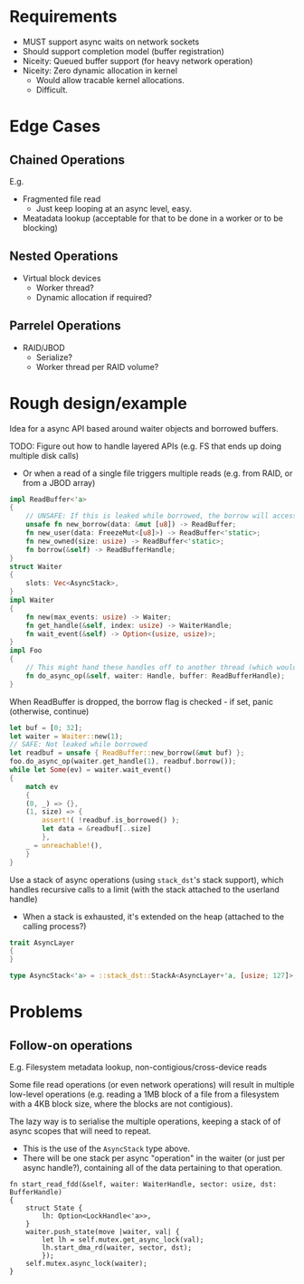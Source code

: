 
Requirements
============

- MUST support async waits on network sockets
- Should support completion model (buffer registration)
- Niceity: Queued buffer support (for heavy network operation)
- Niceity: Zero dynamic allocation in kernel
  - Would allow tracable kernel allocations.
  - Difficult.


Edge Cases
=========

Chained Operations
-----------------
E.g.
- Fragmented file read
  - Just keep looping at an async level, easy.
- Meatadata lookup (acceptable for that to be done in a worker or to be blocking)

Nested Operations
-----------------
- Virtual block devices
  - Worker thread?
  - Dynamic allocation if required?

Parrelel Operations
-------------------
- RAID/JBOD
  - Serialize?
  - Worker thread per RAID volume?

Rough design/example
======

Idea for a async API based around waiter objects and borrowed buffers.

TODO: Figure out how to handle layered APIs (e.g. FS that ends up doing multiple disk calls)
- Or when a read of a single file triggers multiple reads (e.g. from RAID, or from a JBOD array)

```rust
impl ReadBuffer<'a>
{
	// UNSAFE: If this is leaked while borrowed, the borrow will access invalidated memory
	unsafe fn new_borrow(data: &mut [u8]) -> ReadBuffer;
	fn new_user(data: FreezeMut<[u8]>) -> ReadBuffer<'static>;
	fn new_owned(size: usize) -> ReadBuffer<'static>;
	fn borrow(&self) -> ReadBufferHandle;
}
struct Waiter
{
	slots: Vec<AsyncStack>, 
}
impl Waiter
{
	fn new(max_events: usize) -> Waiter;
	fn get_handle(&self, index: usize) -> WaiterHandle;
	fn wait_event(&self) -> Option<(usize, usize)>;
}
impl Foo
{
	// This might hand these handles off to another thread (which would poke the waiter when data is read)
	fn do_async_op(&self, waiter: Handle, buffer: ReadBufferHandle);
}
```

When ReadBuffer is dropped, the borrow flag is checked - if set, panic (otherwise, continue)


```rust
let buf = [0; 32];
let waiter = Waiter::new(1);
// SAFE: Not leaked while borrowed
let readbuf = unsafe { ReadBuffer::new_borrow(&mut buf) };
foo.do_async_op(waiter.get_handle(1), readbuf.borrow());
while let Some(ev) = waiter.wait_event()
{
	match ev
	{
	(0, _) => {},
	(1, size) => {
		assert!( !readbuf.is_borrowed() );
		let data = &readbuf[..size]
		},
	_ = unreachable!(),
	}
}
```



Use a stack of async operations (using `stack_dst`'s stack support), which handles recursive calls to a limit (with the stack attached to the userland handle)
- When a stack is exhausted, it's extended on the heap (attached to the calling process?)

```rust
trait AsyncLayer
{
}

type AsyncStack<'a> = ::stack_dst::StackA<AsyncLayer+'a, [usize; 127]>;
```


Problems 
========

Follow-on operations
-------------------

E.g. Filesystem metadata lookup, non-contigious/cross-device reads

Some file read operations (or even network operations) will result in multiple low-level operations (e.g. reading a 1MB block of a file from
a filesystem with a 4KB block size, where the blocks are not contigious).

The lazy way is to serialise the multiple operations, keeping a stack of of async scopes that will need to repeat.
- This is the use of the `AsyncStack` type above.
- There will be one stack per async "operation" in the waiter (or just per async handle?), containing all of the data pertaining to that operation.


```
fn start_read_fdd(&self, waiter: WaiterHandle, sector: usize, dst: BufferHandle)
{
	struct State {
		lh: Option<LockHandle<'a>>,
	}
	waiter.push_state(move |waiter, val| {
		let lh = self.mutex.get_async_lock(val);
		lh.start_dma_rd(waiter, sector, dst);
		});
	self.mutex.async_lock(waiter);
}
```

